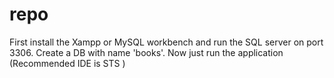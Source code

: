 # repo
First install the Xampp or MySQL workbench and run the SQL server on port 3306.
Create a DB with name 'books'.
Now just run the application (Recommended IDE is STS )